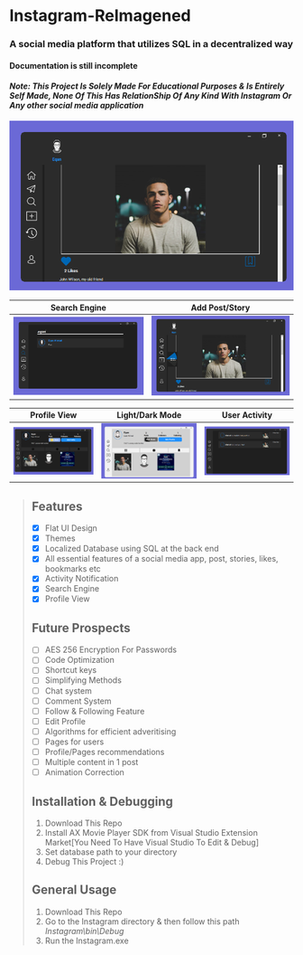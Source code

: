 # Instagram-ReImagened
### A social media platform that utilizes SQL in a decentralized way

#### Documentation is still incomplete

#### _Note: This Project Is Solely Made For Educational Purposes & Is Entirely Self Made, None Of This Has RelationShip Of Any Kind With Instagram Or Any other social media application_

![Instagram Main Page](/ScreenShots/1.png)

| Search Engine         | Add Post/Story         |
|:-------------:|:-------------:|
|![](/ScreenShots/2.png)|![](/ScreenShots/3.png)|

| Profile View         | Light/Dark Mode         | User Activity   |
|:-------------:|:-------------:|:-------------:|
|![](/ScreenShots/4.png)|![](/ScreenShots/5.png)|![](/ScreenShots/6.png)|


> ## Features
> - [x] Flat UI Design
> - [x] Themes
> - [x] Localized Database using SQL at the back end
> - [x] All essential features of a social media app, post, stories, likes, bookmarks etc
> - [x] Activity Notification
> - [x] Search Engine
> - [x] Profile View
> ## Future Prospects
> - [ ] AES 256 Encryption For Passwords  
> - [ ] Code Optimization  
> - [ ] Shortcut keys
> - [ ] Simplifying Methods 
> - [ ] Chat system
> - [ ] Comment System
> - [ ] Follow & Following Feature
> - [ ] Edit Profile
> - [ ] Algorithms for efficient adveritising
> - [ ] Pages for users
> - [ ] Profile/Pages recommendations
> - [ ] Multiple content in 1 post
> - [ ] Animation Correction
> ## Installation & Debugging
> 1. Download This Repo
> 2. Install AX Movie Player SDK from Visual Studio Extension Market[You Need To Have Visual Studio To Edit & Debug]
> 3. Set database path to your directory
> 4. Debug This Project :)
> ## General Usage
> 1. Download This Repo
> 2. Go to the Instagram directory & then follow this path
> _Instagram\bin\Debug_
> 3. Run the Instagram.exe
